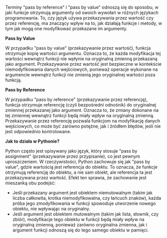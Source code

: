 Terminy "pass by reference" i "pass by value" odnoszą się do sposobu, w jaki funkcje otrzymują argumenty od swoich wywołań w różnych językach programowania. To, czy język używa przekazywania przez wartość czy przez referencję, ma znaczący wpływ na to, jak działają funkcje i metody, w tym jak mogą one modyfikować przekazane im argumenty.

**Pass by Value**

W przypadku "pass by value" (przekazywanie przez wartość), funkcja otrzymuje kopię wartości argumentu. Oznacza to, że każda modyfikacja tej wartości wewnątrz funkcji nie wpłynie na oryginalną zmienną przekazaną jako argument. Przekazywanie przez wartość jest bezpieczne w kontekście niemodyfikowania danych wejściowych, ponieważ operacje wykonane na argumencie wewnątrz funkcji nie zmienią jego oryginalnej wartości poza funkcją.

**Pass by Reference**

W przypadku "pass by reference" (przekazywanie przez referencję), funkcja otrzymuje referencję (czyli bezpośredni odnośnik) do oryginalnej zmiennej przekazanej jako argument. Oznacza to, że zmiany dokonane na tej zmiennej wewnątrz funkcji będą miały wpływ na oryginalną zmienną. Przekazywanie przez referencję pozwala funkcjom na modyfikację danych wejściowych, co może być zarówno potężne, jak i źródłem błędów, jeśli nie jest odpowiednio kontrolowane.

**Jak to działa w Pythonie?**

Python często jest opisywany jako język, który stosuje "pass by assignment" (przekazywanie przez przypisanie), co jest pewnym uproszczeniem. W rzeczywistości, Python zachowuje się jak "pass by value", gdzie wartością jest referencja do obiektu. To oznacza, że funkcje otrzymują referencję do obiektu, a nie sam obiekt, ale referencja ta jest przekazywana przez wartość. Efekt ten sprawia, że zachowanie jest mieszanką obu podejść:

* Jeśli przekazany argument jest obiektem niemutowalnym (takim jak liczba całkowita, krotka niemodyfikowalna, czy łańcuch znaków), każda próba jego zmodyfikowania w funkcji spowoduje utworzenie nowego obiektu, nie wpływając na oryginalny.
* Jeśli argument jest obiektem mutowalnym (takim jak lista, słownik, czy zbiór), modyfikacje tego obiektu w funkcji będą miały wpływ na oryginalną zmienną, ponieważ zarówno oryginalna zmienna, jak i argument funkcji odnoszą się do tego samego obiektu w pamięci.